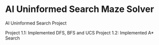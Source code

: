 # AI Uninformed Search Maze Solver
AI Uninformed Search Project

Project 1.1: Implemented DFS, BFS and UCS
Project 1.2: Implemented A* Search
